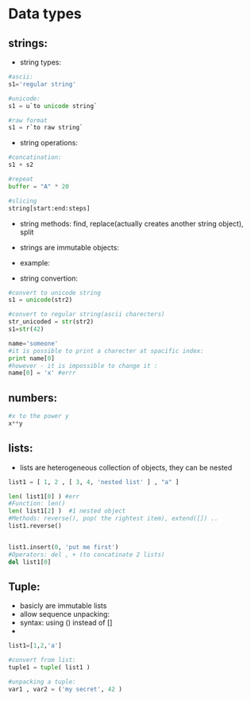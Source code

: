 Data types
====

strings:
---


- string types:
```python
#ascii:
s1='regular string'

#unicode:
s1 = u`to unicode string`

#raw format
s1 = r`to raw string`
```

- string operations: 
```python
#concatination:
s1 + s2

#repeat
buffer = "A" * 20

#slicing
string[start:end:steps]
```
- string methods: find, replace(actually creates another string object), split
- strings are immutable objects: 
- example:

- string convertion: 
```python
#convert to unicode string
s1 = unicode(str2)

#convert to regular string(ascii charecters)
str_unicoded = str(str2)
s1=str(42)
```

```python
name='someone'
#it is possible to print a charecter at spacific index:
print name[0]
#however - it is impossible to change it :
name[0] = 'x' #errr

```

numbers:
------
 
```python
#x to the power y
x**y
```



lists:
-------
- lists are heterogeneous collection of objects, they can be nested
```python
list1 = [ 1, 2 , [ 3, 4, 'nested list' ] , "a" ]

len( list1[0] ) #err
#Function: len() 
len( list1[2] )  #1 nested object
#Methods: reverse(), pop( the rightest item), extend([]) ..
list1.reverse()


list1.insert(0, 'put me first')
#Operators: del , + (to concatinate 2 lists)
del list1[0] 

```

Tuple:
-----
- basicly are immutable lists
- allow sequence unpacking:
- syntax:  using () instead of [] 
- 
```python
list1=[1,2,'a']

#convert from list:
tuple1 = tuple( list1 )

#unpacking a tuple:
var1 , var2 = ('my secret', 42 )
```

